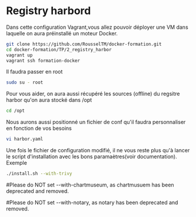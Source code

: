 # Registry harbord
Dans cette configuration Vagrant,vous allez pouvoir déployer une VM dans laquelle on aura préinstallé un moteur Docker.
```bash 
git clone https://github.com/RousselTM/docker-formation.git
cd docker-formation/TP/2_registry_harbor
vagrant up
vagrant ssh formation-docker
```
Il faudra passer en root
```bash 
sudo su - root
```

Pour vous aider, on aura aussi récupéré les sources (offline) du regsitre harbor qu'on aura stocké dans /opt
```bash 
cd /opt
```
Nous aurons aussi positionné un fichier de conf qu'il faudra personnaliser en fonction de vos besoins 
```bash 
vi harbor.yaml
```
Une fois le fichier de configuration modifié, il ne vous reste plus qu'à lancer le script d'installation avec les bons paramaètres(voir documentation). Exemple 
```bash 
./install.sh --with-trivy
```
#Please do NOT set --with-chartmuseum, as chartmusuem has been deprecated and removed.

#Please do NOT set --with-notary, as notary has been deprecated and removed.
